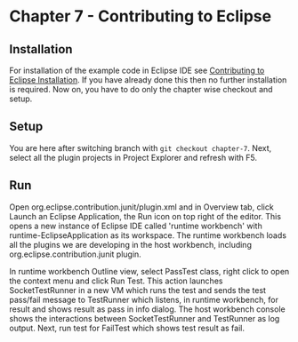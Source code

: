 # Chapter 7 - Contributing to Eclipse 

## Installation

For installation of the example code in Eclipse IDE see <a href="https://www.codetab.org/post/contributing-to-eclipse/">Contributing to Eclipse Installation</a>. If you have already done this then no further installation is required. Now on, you have to do only the chapter wise checkout and setup. 

## Setup

You are here after switching branch with `git checkout chapter-7`. Next, select all the plugin projects in Project Explorer and refresh with F5.

## Run

Open org.eclipse.contribution.junit/plugin.xml and in Overview tab, click Launch an Eclipse Application, the Run icon on top right of the editor. This opens a new instance of Eclipse IDE called 'runtime workbench' with runtime-EclipseApplication as its workspace. The runtime workbench loads all the plugins we are developing in the host workbench, including org.eclipse.contribution.junit plugin.

In runtime workbench Outline view, select PassTest class, right click to open the context menu and click Run Test. This action launches SocketTestRunner in a new VM which runs the test and sends the test pass/fail message to TestRunner which listens, in runtime workbench, for result and shows result as pass in info dialog. The host workbench console shows the interactions between SocketTestRunner and TestRunner as log output. Next, run test for FailTest which shows test result as fail. 

